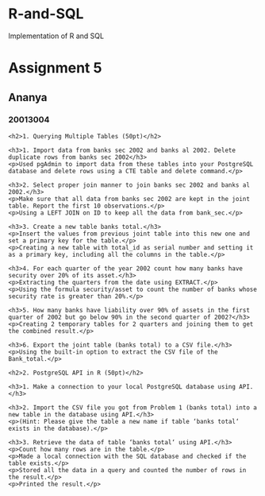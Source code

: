 # R-and-SQL
Implementation of R and SQL
<body>
    <h1>Assignment 5</h1>
    <h2>Ananya</h2>
    <h3>20013004</h3>
<body></body>

    <h2>1. Querying Multiple Tables (50pt)</h2>

    <h3>1. Import data from banks sec 2002 and banks al 2002. Delete duplicate rows from banks sec 2002</h3>
    <p>Used pgAdmin to import data from these tables into your PostgreSQL database and delete rows using a CTE table and delete command.</p>

    <h3>2. Select proper join manner to join banks sec 2002 and banks al 2002.</h3>
    <p>Make sure that all data from banks sec 2002 are kept in the joint table. Report the first 10 observations.</p>
    <p>Using a LEFT JOIN on ID to keep all the data from bank_sec.</p>

    <h3>3. Create a new table banks total.</h3>
    <p>Insert the values from previous joint table into this new one and set a primary key for the table.</p>
    <p>Creating a new table with total_id as serial number and setting it as a primary key, including all the columns in the table.</p>

    <h3>4. For each quarter of the year 2002 count how many banks have security over 20% of its asset.</h3>
    <p>Extracting the quarters from the date using EXTRACT.</p>
    <p>Using the formula security/asset to count the number of banks whose security rate is greater than 20%.</p>

    <h3>5. How many banks have liability over 90% of assets in the first quarter of 2002 but go below 90% in the second quarter of 2002?</h3>
    <p>Creating 2 temporary tables for 2 quarters and joining them to get the combined result.</p>

    <h3>6. Export the joint table (banks total) to a CSV file.</h3>
    <p>Using the built-in option to extract the CSV file of the Bank_total.</p>

    <h2>2. PostgreSQL API in R (50pt)</h2>

    <h3>1. Make a connection to your local PostgreSQL database using API.</h3>
    
    <h3>2. Import the CSV file you got from Problem 1 (banks total) into a new table in the database using API.</h3>
    <p>(Hint: Please give the table a new name if table ‘banks total‘ exists in the database).</p>

    <h3>3. Retrieve the data of table ‘banks total‘ using API.</h3>
    <p>Count how many rows are in the table.</p>
    <p>Made a local connection with the SQL database and checked if the table exists.</p>
    <p>Stored all the data in a query and counted the number of rows in the result.</p>
    <p>Printed the result.</p>
</body>
